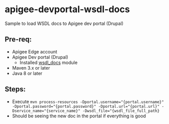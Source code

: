 # apigee-devportal-wsdl-docs
Sample to load WSDL docs to Apigee dev portal (Drupal)

## Pre-req:
- Apigee Edge account
- Apigee Dev portal (Drupal)
	- Installed [wsdl_docs](https://git.drupalcode.org/project/wsdl_docs) module
- Maven 3.x or later
- Java 8 or later


## Steps:
- Execute `mvn process-resources -Dportal.username="{portal.username}" -Dportal.password="{portal.password}" -Dportal.url="{portal.url}" -Dservice_name="{service_name}" -Dwsdl_file="{wsdl_file_full_path}`
- Should be seeing the new doc in the portal if everything is good

